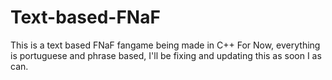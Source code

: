 # Text-based-FNaF
This is a text based FNaF fangame being made in C++
For Now, everything is portuguese and phrase based, I'll be fixing and updating this as soon I as can.
